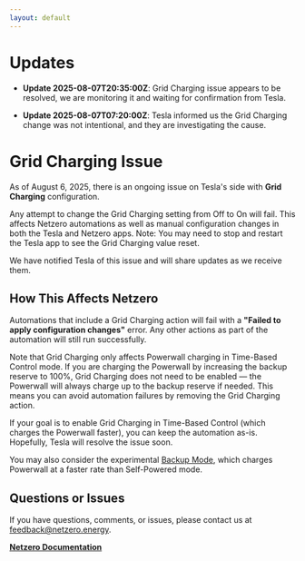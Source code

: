 ```yaml
---
layout: default
---
```


# Updates

- **Update 2025-08-07T20:35:00Z**: Grid Charging issue appears to be resolved, we are monitoring it and waiting for confirmation from Tesla.

- **Update 2025-08-07T07:20:00Z**: Tesla informed us the Grid Charging change was not intentional, and they are investigating the cause.

# Grid Charging Issue

As of August 6, 2025, there is an ongoing issue on Tesla's side with **Grid Charging** configuration.

Any attempt to change the Grid Charging setting from Off to On will fail. This affects Netzero automations
as well as manual configuration changes in both the Tesla and Netzero apps.
Note: You may need to stop and restart the Tesla app to see the Grid Charging value reset.

We have notified Tesla of this issue and will share updates as we receive them.



## How This Affects Netzero

Automations that include a Grid Charging action will fail with a
**"Failed to apply configuration changes"** error. Any other actions as part of the automation
will still run successfully.

Note that Grid Charging only affects Powerwall charging in Time-Based Control mode. If you are charging
the Powerwall by increasing the backup reserve to 100%, Grid Charging does not need to be enabled —
the Powerwall will always charge up to the backup reserve if needed. This means you can avoid automation
failures by removing the Grid Charging action.

If your goal is to enable Grid Charging in Time-Based Control (which charges the Powerwall faster),
you can keep the automation as-is. Hopefully, Tesla will resolve the issue soon.

You may also consider the experimental [Backup Mode](https://www.netzero.energy/docs/backup_mode),
which charges Powerwall at a faster rate than Self-Powered mode.

## Questions or Issues

If you have questions, comments, or issues, please contact us at [feedback@netzero.energy](mailto:feedback@netzero.energy).

**[Netzero Documentation](https://docs.netzero.energy)**
